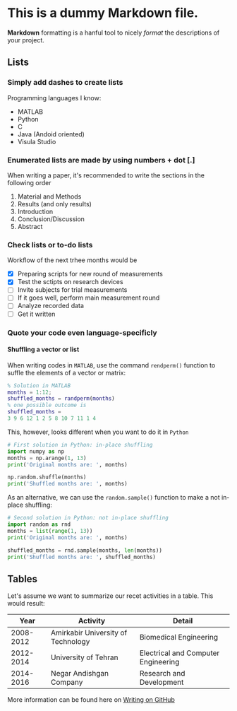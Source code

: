 # This is a dummy Markdown file.

**Markdown** formatting is a hanful tool to nicely _format_ the descriptions of your project.

## Lists
### Simply add dashes to create lists

Programming languages I know:
- MATLAB
- Python
- C
- Java (Andoid oriented)
- Visula Studio

### Enumerated lists are made by using numbers + dot [.]
When writing a paper, it's recommended to write the sections in the following order
1. Material and Methods
2. Results (and only results)
3. Introduction
4. Conclusion/Discussion
5. Abstract

### Check lists or to-do lists
Workflow of the next trhee months would be
- [x] Preparing scripts for new round of measurements
- [x] Test the sctipts on research devices
- [ ] Invite subjects for trial measurements
- [ ] If it goes well, perform main measurement round
- [ ] Analyze recorded data
- [ ] Get it written

### Quote your code even language-specificly
#### Shuffling a vector or list

When writing codes in `MATLAB`, use the command `rendperm()` function to suffle the elements of a vector or matrix:
```matlab
% Solution in MATLAB
months = 1:12;
shuffled_months = randperm(months)
% one possible outcome is
shuffled_months = 
3 9 6 12 1 2 5 8 10 7 11 1 4
```

This, however, looks different when you want to do it in `Python`
```python
# First solution in Python: in-place shuffling
import numpy as np
months = np.arange(1, 13)
print('Original months are: ', months)

np.random.shuffle(months)
print('Shuffled months are: ', months)

```
As an alternative, we can use the `random.sample()` function to make a not in-place shuffling:
```python
# Second solution in Python: not in-place shuffling
import random as rnd
months = list(range(1, 13))
print('Original months are: ', months)

shuffled_months = rnd.sample(months, len(months))
print('Shuffled months are: ', shuffled_months)

```






## Tables
Let's assume we want to summarize our recet activities in a table. This would result:

Year | Activity | Detail
------------ | ------------ |------------
2008-2012 | Amirkabir University of Technology | Biomedical Engineering
2012-2014 | University of Tehran | Electrical and Computer Engineering
2014-2016 | Negar Andishgan Company | Research and Development

More information can be found here on [Writing on GitHub](https://help.github.com/en/github/writing-on-github)
